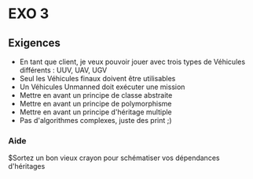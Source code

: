 # EXO 3

## Exigences

* En tant que client, je veux pouvoir jouer avec trois types de Véhicules différents : UUV, UAV, UGV
* Seul les Véhicules finaux doivent être utilisables
* Un Véhicules Unmanned doit exécuter une mission
* Mettre en avant un principe de classe abstraite
* Mettre en avant un principe de polymorphisme
* Mettre en avant un principe d'héritage multiple
* Pas d'algorithmes complexes, juste des print ;)

### Aide
$Sortez un bon vieux crayon pour schématiser vos dépendances d'héritages